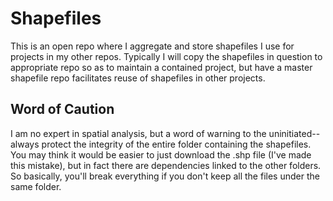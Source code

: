 # Shapefiles

This is an open repo where I aggregate and store shapefiles I use for projects in my other repos.  Typically I will copy the shapefiles in question to appropriate repo so as to maintain a contained project, but have a master shapefile repo facilitates reuse of shapefiles in other projects.

## Word of Caution

I am no expert in spatial analysis, but a word of warning to the uninitiated--always protect the integrity of the entire folder containing the shapefiles.  You may think it would be easier to just download the .shp file (I've made this mistake), but in fact there are dependencies linked to the other folders.  So basically, you'll break everything if you don't keep all the files under the same folder.
